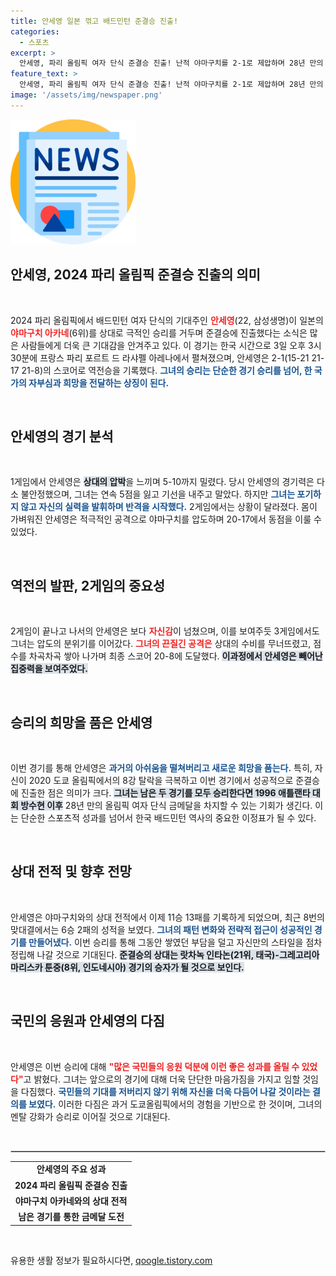 ```yaml
---
title: 안세영 일본 꺾고 배드민턴 준결승 진출! 
categories:
  - 스포츠
excerpt: >
  안세영, 파리 올림픽 여자 단식 준결승 진출! 난적 야마구치를 2-1로 제압하며 28년 만의 금메달 도전, 역사적인 순간을 향해 한 걸음 더 나아갔다. 경기 내내 강력한 공격과 기지를 발휘하며 승리의 기쁨을 만끽한 안세영의 다음 스탭은? 클릭하여 상세 소식 확인하세요!
feature_text: >
  안세영, 파리 올림픽 여자 단식 준결승 진출! 난적 야마구치를 2-1로 제압하며 28년 만의 금메달 도전, 역사적인 순간을 향해 한 걸음 더 나아갔다. 경기 내내 강력한 공격과 기지를 발휘하며 승리의 기쁨을 만끽한 안세영의 다음 스탭은? 클릭하여 상세 소식 확인하세요!
image: '/assets/img/newspaper.png'
---
```


<p><img src="/assets/img/newspaper.png" alt="kimp 속보" /></p>

<h2 data-ke-size="size26">안세영, 2024 파리 올림픽 준결승 진출의 의미</h2>

<p data-ke-size="size16">&nbsp;</p>

<p data-ke-size="size16">2024 파리 올림픽에서 배드민턴 여자 단식의 기대주인 <b><span style="color: #ee2323;">안세영</span></b>(22, 삼성생명)이 일본의 <b><span style="color: #ee2323;">야마구치 아카네</span></b>(6위)를 상대로 극적인 승리를 거두며 준결승에 진출했다는 소식은 많은 사람들에게 더욱 큰 기대감을 안겨주고 있다. 이 경기는 한국 시간으로 3일 오후 3시 30분에 프랑스 파리 포르트 드 라샤펠 아레나에서 펼쳐졌으며, 안세영은 2-1(15-21 21-17 21-8)의 스코어로 역전승을 기록했다. <b><span style="color: #1a5490;">그녀의 승리는 단순한 경기 승리를 넘어, 한 국가의 자부심과 희망을 전달하는 상징이 된다.</span></b></p>

<p data-ke-size="size16">&nbsp;</p>

<h2 data-ke-size="size26">안세영의 경기 분석</h2>

<p data-ke-size="size16">&nbsp;</p>

<p data-ke-size="size16">1게임에서 안세영은 <b><span style="background-color: #21538527;">상대의 압박</span></b>을 느끼며 5-10까지 밀렸다. 당시 안세영의 경기력은 다소 불안정했으며, 그녀는 연속 5점을 잃고 기선을 내주고 말았다. 하지만 <b><span style="color: #1a5490;">그녀는 포기하지 않고 자신의 실력을 발휘하며 반격을 시작했다.</span></b> 2게임에서는 상황이 달라졌다. 몸이 가벼워진 안세영은 적극적인 공격으로 야마구치를 압도하며 20-17에서 동점을 이룰 수 있었다.</p>

<p data-ke-size="size16">&nbsp;</p>

<h2 data-ke-size="size26">역전의 발판, 2게임의 중요성</h2>

<p data-ke-size="size16">&nbsp;</p>

<p data-ke-size="size16">2게임이 끝나고 나서의 안세영은 보다 <b><span style="color: #ee2323;">자신감</span></b>이 넘쳤으며, 이를 보여주듯 3게임에서도 그녀는 압도의 분위기를 이어갔다. <b><span style="color: #ee2323;">그녀의 끈질긴 공격은</span></b> 상대의 수비를 무너뜨렸고, 점수를 차곡차곡 쌓아 나가며 최종 스코어 20-8에 도달했다. <b><span style="background-color: #21538527;">이과정에서 안세영은 빼어난 집중력을 보여주었다.</span></b></p>

<p data-ke-size="size16">&nbsp;</p>

<h2 data-ke-size="size26">승리의 희망을 품은 안세영</h2>

<p data-ke-size="size16">&nbsp;</p>

<p data-ke-size="size16">이번 경기를 통해 안세영은 <b><span style="color: #1a5490;">과거의 아쉬움을 떨쳐버리고 새로운 희망을 품는다.</span></b> 특히, 자신이 2020 도쿄 올림픽에서의 8강 탈락을 극복하고 이번 경기에서 성공적으로 준결승에 진출한 점은 의미가 크다. <b><span style="background-color: #21538527;">그녀는 남은 두 경기를 모두 승리한다면 1996 애틀랜타 대회 방수현 이후</span></b> 28년 만의 올림픽 여자 단식 금메달을 차지할 수 있는 기회가 생긴다. 이는 단순한 스포츠적 성과를 넘어서 한국 배드민턴 역사의 중요한 이정표가 될 수 있다.</p>

<p data-ke-size="size16">&nbsp;</p>

<h2 data-ke-size="size26">상대 전적 및 향후 전망</h2>

<p data-ke-size="size16">&nbsp;</p>

<p data-ke-size="size16">안세영은 야마구치와의 상대 전적에서 이제 11승 13패를 기록하게 되었으며, 최근 8번의 맞대결에서는 6승 2패의 성적을 보였다. <b><span style="color: #1a5490;">그녀의 패턴 변화와 전략적 접근이 성공적인 경기를 만들어냈다.</span></b> 이번 승리를 통해 그동안 쌓였던 부담을 덜고 자신만의 스타일을 점차 정립해 나갈 것으로 기대된다. <b><span style="background-color: #21538527;">준결승의 상대는 랏차녹 인타논(21위, 태국)-그레고리아 마리스카 툰중(8위, 인도네시아) 경기의 승자가 될 것으로 보인다.</span></b></p>

<p data-ke-size="size16">&nbsp;</p>

<h2 data-ke-size="size26">국민의 응원과 안세영의 다짐</h2>

<p data-ke-size="size16">&nbsp;</p>

<p data-ke-size="size16">안세영은 이번 승리에 대해 <b><span style="color: #ee2323;">"많은 국민들의 응원 덕분에 이런 좋은 성과를 올릴 수 있었다"</span></b>고 밝혔다. 그녀는 앞으로의 경기에 대해 더욱 단단한 마음가짐을 가지고 임할 것임을 다짐했다. <b><span style="color: #1a5490;">국민들의 기대를 저버리지 않기 위해 자신을 더욱 다듬어 나갈 것이라는 결의를 보였다.</span></b> 이러한 다짐은 과거 도쿄올림픽에서의 경험을 기반으로 한 것이며, 그녀의 멘탈 강화가 승리로 이어질 것으로 기대된다. </p>

<p data-ke-size="size16">&nbsp;</p>

<hr style="border: 1px solid #ccc;"/>

<table style="width: 100%;">
    <tr>
        <td style="text-align: center; height: 17px;"><b>안세영의 주요 성과</b></td>
    </tr>
    <tr>
        <td style="text-align: center; height: 17px;"><b>2024 파리 올림픽 준결승 진출</b></td>
    </tr>
    <tr>
        <td style="text-align: center; height: 17px;"><b>야마구치 아카네와의 상대 전적</b></td>
    </tr>
    <tr>
        <td style="text-align: center; height: 17px;"><b>남은 경기를 통한 금메달 도전</b></td>
    </tr>
</table>

<p data-ke-size="size16">&nbsp;</p>
유용한 생활 정보가 필요하시다면, <a href="https://qoogle.tistory.com" rel="dofollow">qoogle.tistory.com</a>


